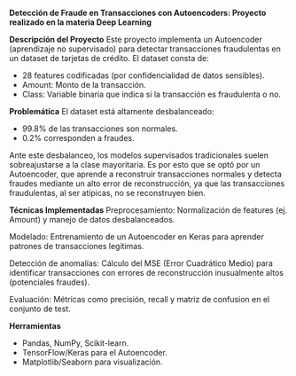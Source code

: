 **Detección de Fraude en Transacciones con Autoencoders: Proyecto realizado en la materia Deep Learning**

**Descripción del Proyecto**
Este proyecto implementa un Autoencoder (aprendizaje no supervisado) para detectar transacciones fraudulentas en un dataset de tarjetas de crédito. El dataset consta de:
- 28 features codificadas (por confidencialidad de datos sensibles).
- Amount: Monto de la transacción.
- Class: Variable binaria que indica si la transacción es fraudulenta o no.

**Problemática**
El dataset está altamente desbalanceado:
- 99.8% de las transacciones son normales.
- 0.2% corresponden a fraudes.

Ante este desbalanceo, los modelos supervisados tradicionales suelen sobreajustarse a la clase mayoritaria. Es por esto que se optó por un Autoencoder, que aprende a reconstruir transacciones normales y detecta fraudes mediante un alto error de reconstrucción, ya que las transacciones fraudulentas, al ser atípicas, no se reconstruyen bien.

**Técnicas Implementadas**
Preprocesamiento: Normalización de features (ej. Amount) y manejo de datos desbalanceados.

Modelado: Entrenamiento de un Autoencoder en Keras para aprender patrones de transacciones legítimas.

Detección de anomalías: Cálculo del MSE (Error Cuadrático Medio) para identificar transacciones con errores de reconstrucción inusualmente altos (potenciales fraudes).

Evaluación: Métricas como precisión, recall y matriz de confusion en el conjunto de test.

**Herramientas**
- Pandas, NumPy, Scikit-learn.
- TensorFlow/Keras para el Autoencoder.
- Matplotlib/Seaborn para visualización.

